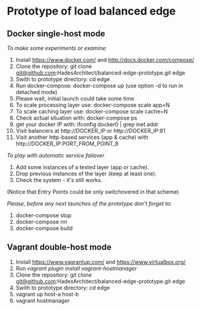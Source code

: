 # Prototype of load balanced edge

## Docker single-host mode

*To make some experiments or examine:*

1. Install https://www.docker.com/ and http://docs.docker.com/compose/
2. Clone the repository: git clone git@github.com:HadesArchitect/balanced-edge-prototype.git edge
3. Swith to prototype directory: cd edge
4. Run docker-compose: docker-compose up (use option -d to run in detached mode)
5. Please wait, initial launch could take some time
6. To scale processing layer use: docker-compose scale app=N 
7. To scale caching layer use: docker-compose scale cache=N
8. Check actual situation with: docker-compose ps
9. get your docker IP with:  ifconfig docker0 | grep inet.addr
10. Visit balancers at http://DOCKER_IP or http://DOCKER_IP:81
11. Visit another http-based services (app & cache) with http://DOCKER_IP:PORT_FROM_POINT_8

*To play with automatic service failover*

1. Add some instances of a tested layer (app or cache).
2. Drop previous instances of the layer (keep at least one).
3. Check the system - it's still works.

(Notice that Entry Points could be only switchovered in that scheme)

*Please, before any next launches of the prototype don't forget to:*

1. docker-compose stop
2. docker-compose rm
3. docker-compose build

## Vagrant double-host mode

1. Install https://www.vagrantup.com/ and https://www.virtualbox.org/
2. Run *vagrant plugin install vagrant-hostmanager* 
3. Clone the repository: git clone git@github.com:HadesArchitect/balanced-edge-prototype.git edge
4. Swith to prototype directory: cd edge
5. vagrant up host-a host-b
6. vagrant hostmanager


